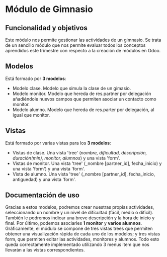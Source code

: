 # Módulo de Gimnasio

## Funcionalidad y objetivos
Este módulo nos permite gestionar las actividades de un gimnasio. Se trata de un sencillo módulo que nos permite evaluar todos los conceptos aprendidos este trimestre con respecto a la creación de módulos en Odoo.  

## Modelos

Está formado por **3 modelos**:
* Modelo clase. Modelo que simula la clase de un gimasio.
* Modelo monitor. Modelo que hereda de res.partner por delegación añadiéndole nuevos campos que permiten asociar un contacto como monitor.
* Modelo alumno. Modelo que hereda de res.parter por delegación, al igual que monitor.

## Vistas

Está formado por varias vistas para los **3 modelos**:
* Vistas de clase. Una vista 'tree' (_nombre, dificultad, descripción, duración(min), monitor, alumnos_) y una vista 'form'.
* Vistas de monitor. Una vista 'tree' (_nombre \[partner_id], fecha_inicio) y una vista 'form') y una vista 'form'.
* Vista de alumno. Una vista 'tree' (_nombre \[partner_id], fecha_inicio, antiguedad) y una vista 'form'.
  
## Documentación de uso

Gracias a estos modelos, podremos crear nuestras propias actividades, seleccionando un nombre y un nivel de difícultad (fácil, medio o difícil). También le podremos indicar una breve descripción y la hora de inicio y final. Por último, podemos asociarles **1 monitor** y **varios alumnos**.  
Gráficamente, el módulo se compone de tres vistas trees que permiten obtener una visualización rápida de cada uno de los modelos; y tres vistas form, que permiten editar las actividades, monitores y alumnos. Todo esto queda correctamente implementado utilizando 3 menus item que nos llevarán a las vistas correspondientes.
